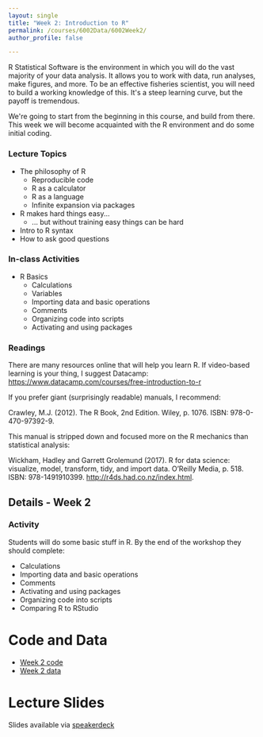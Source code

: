 ```yaml
---
layout: single
title: "Week 2: Introduction to R"
permalink: /courses/6002Data/6002Week2/
author_profile: false

---
```


R Statistical Software is the environment in which you will do the vast majority of your data analysis. It allows you to work with data, run analyses, make figures, and more. To be an effective fisheries scientist, you will need to build a working knowledge of this. It's a steep learning curve, but the payoff is tremendous. 

We're going to start from the beginning in this course, and build from there. This week we will become acquainted with the R environment and do some initial coding.

### Lecture Topics
* The philosophy of R
    + Reproducible code
    + R as a calculator
    + R as a language
    + Infinite expansion via packages
* R makes hard things easy...
    + ... but without training easy things can be hard
* Intro to R syntax
* How to ask good questions

### In-class Activities
* R Basics
  + Calculations
  + Variables
  + Importing data and basic operations
  + Comments
  + Organizing code into scripts
  + Activating and using packages

### Readings
There are many resources online that will help you learn R. If video-based learning is your thing, I suggest Datacamp: https://www.datacamp.com/courses/free-introduction-to-r 

If you prefer giant (surprisingly readable) manuals, I recommend:

Crawley, M.J. (2012). The R Book, 2nd Edition. Wiley, p. 1076. ISBN: 978-0-470-97392-9.

This manual is stripped down and focused more on the R mechanics than statistical analysis:

Wickham, Hadley and Garrett Grolemund (2017). R for data science: visualize, model, transform, tidy, and import data. O’Reilly Media, p. 518. ISBN: 978-1491910399. http://r4ds.had.co.nz/index.html.

## Details - Week 2

### Activity

Students will do some basic stuff in R. By the end of the workshop they should complete:

* Calculations
* Importing data and basic operations
* Comments
* Activating and using packages
* Organizing code into scripts
* Comparing R to RStudio

# Code and Data

* [Week 2 code](/assets/images/FISH6002Week2Code.R)
* [Week 2 data](/assets/images/6002Week2-DiceData.csv)

# Lecture Slides

<script async class="speakerdeck-embed" data-id="b092a60be26e42108c6623f4b212c7ce" data-ratio="1.29456384323641" src="//speakerdeck.com/assets/embed.js"></script>

Slides available via [speakerdeck](https://speakerdeck.com/pandalusplatyceros/fish-6002-week-2-introduction-to-r)
